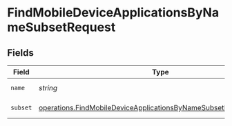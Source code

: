 # FindMobileDeviceApplicationsByNameSubsetRequest


## Fields

| Field                                                                                                                                                           | Type                                                                                                                                                            | Required                                                                                                                                                        | Description                                                                                                                                                     |
| --------------------------------------------------------------------------------------------------------------------------------------------------------------- | --------------------------------------------------------------------------------------------------------------------------------------------------------------- | --------------------------------------------------------------------------------------------------------------------------------------------------------------- | --------------------------------------------------------------------------------------------------------------------------------------------------------------- |
| `name`                                                                                                                                                          | *string*                                                                                                                                                        | :heavy_check_mark:                                                                                                                                              | Name to filter by                                                                                                                                               |
| `subset`                                                                                                                                                        | [operations.FindMobileDeviceApplicationsByNameSubsetPathParamSubset](../../../sdk/models/operations/findmobiledeviceapplicationsbynamesubsetpathparamsubset.md) | :heavy_check_mark:                                                                                                                                              | Subset to filter by                                                                                                                                             |